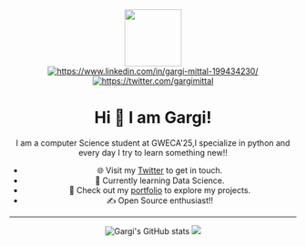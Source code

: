 
<div id="header" align="center">
  <img src="https://media.giphy.com/media/M9gbBd9nbDrOTu1Mqx/giphy.gif" width="100"/>

<div id="badges">
  <a href="your-linkedin-URL">
    <img src="https://img.shields.io/badge/LinkedIn-blue?style=for-the-badge&logo=linkedin&logoColor=white" alt="https://www.linkedin.com/in/gargi-mittal-199434230/"/>
  </a>
  <a href="your-twitter-URL">
    <img src="https://img.shields.io/badge/Twitter-blue?style=for-the-badge&logo=twitter&logoColor=white" alt="https://twitter.com/gargimittal"/>
  </a>
</div>


# Hi 👋 I am Gargi! 
I am a computer Science student at GWECA'25,I specialize in python and every day I try to learn something new!!

- 🌐 Visit my [Twitter](https://twitter.com/gargimittal_) to get in touch.
- 👋 Currently learning Data Science.
- 📁 Check out my [portfolio](https://gargimittal.github.io/Portfolio/) to explore my projects.
- ✍️ Open Source enthusiast!!


---
![Gargi's GitHub stats](https://github-readme-stats.vercel.app/api?username=GargiMittal&show_icons=true&theme=transparent)
![](https://github-readme-streak-stats.herokuapp.com?user=GargiMittal&theme=dark&hide_border=true)

</div>
